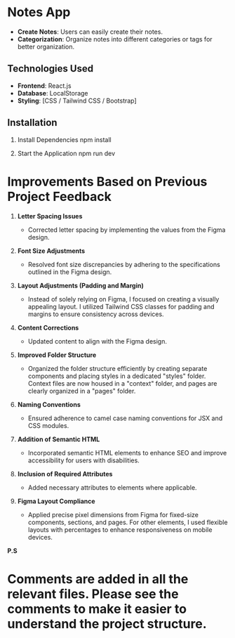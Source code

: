 # Notes App

- **Create Notes**: Users can easily create their notes.
- **Categorization**: Organize notes into different categories or tags for better organization.

## Technologies Used

- **Frontend**: React.js
- **Database**: LocalStorage
- **Styling**: [CSS / Tailwind CSS / Bootstrap]

## Installation


1. Install Dependencies
   npm install

2. Start the Application
   npm run dev

# Improvements Based on Previous Project Feedback

1. **Letter Spacing Issues**

   - Corrected letter spacing by implementing the values from the Figma design.

2. **Font Size Adjustments**

   - Resolved font size discrepancies by adhering to the specifications outlined in the Figma design.

3. **Layout Adjustments (Padding and Margin)**

   - Instead of solely relying on Figma, I focused on creating a visually appealing layout. I utilized Tailwind CSS classes for padding and margins to ensure consistency across devices.

4. **Content Corrections**

   - Updated content to align with the Figma design.

5. **Improved Folder Structure**

   - Organized the folder structure efficiently by creating separate components and placing styles in a dedicated "styles" folder. Context files are now housed in a "context" folder, and pages are clearly organized in a "pages" folder.

6. **Naming Conventions**

   - Ensured adherence to camel case naming conventions for JSX and CSS modules.

7. **Addition of Semantic HTML**

   - Incorporated semantic HTML elements to enhance SEO and improve accessibility for users with disabilities.

8. **Inclusion of Required Attributes**

   - Added necessary attributes to elements where applicable.

9. **Figma Layout Compliance**
   - Applied precise pixel dimensions from Figma for fixed-size components, sections, and pages. For other elements, I used flexible layouts with percentages to enhance responsiveness on mobile devices.

**P.S**

# Comments are added in all the relevant files. Please see the comments to make it easier to understand the project structure.
